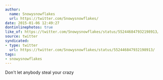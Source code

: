 ```yaml
---
author:
  name: Snowysnowflakes
  url: https://twitter.com/Snowysnowflakes/
date: 2015-01-06 12:49:27
dontinlinephotos: true
like_of: https://twitter.com/Snowysnowflakes/status/552446847932198913/
source: twitter
syndicated:
- type: twitter
  url: https://twitter.com/Snowysnowflakes/status/552446847932198913/
tags:
- snowysnowflakes
---
```


Don't let anybody steal your crazy
